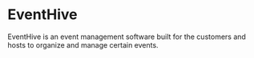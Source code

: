 # EventHive
EventHive is an event management software built for the customers and hosts to organize and manage certain events.
